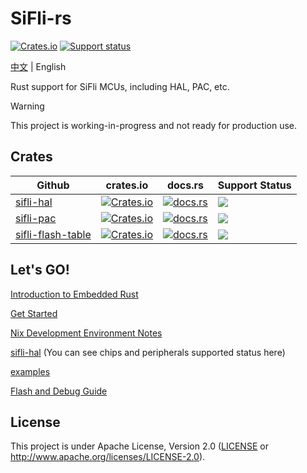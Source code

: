 # SiFli-rs

[![Crates.io][badge-license]][crates]
[![Support status][badge-support-status]][githubrepo]

[badge-license]: https://img.shields.io/crates/l/sifli-hal?style=for-the-badge
[badge-support-status]: https://img.shields.io/badge/Support_status-Community-mediumpurple?style=for-the-badge
[crates]: https://crates.io/crates/sifli-hal
[githubrepo]: https://github.com/OpenSiFli/sifli-hal-rs

[中文](README_zh.md) | English

Rust support for SiFli MCUs, including HAL, PAC, etc.

> [!WARNING]
> 
> This project is working-in-progress and not ready for production use.

## Crates
| Github                                                       | crates.io                                       | docs.rs                                    | Support Status       |
| ------------------------------------------------------------ | ----------------------------------------------- | ------------------------------------------ | -------------------- |
| [sifli-hal](https://github.com/OpenSiFli/sifli-hal-rs/tree/main/sifli-hal) | [![Crates.io][hal-badge-version]][hal-cratesio] | [![docs.rs][hal-badge-docsrs]][hal-docsrs] | ![][badge-community] |
| [sifli-pac](https://github.com/OpenSiFli/sifli-pac)          | [![Crates.io][pac-badge-version]][pac-cratesio] | [![docs.rs][pac-badge-docsrs]][pac-docsrs] | ![][badge-community] |
| [sifli-flash-table ](https://github.com/OpenSiFli/sifli-hal-rs/tree/main/sifli-flash-table) | [![Crates.io][ftab-badge-version]][ftab-cratesio] | [![docs.rs][ftab-badge-docsrs]][ftab-docsrs] | ![][badge-community] |

[badge-community]: https://img.shields.io/badge/Community-mediumpurple?style=for-the-badge

[hal-cratesio]: https://crates.io/crates/sifli-hal
[hal-docsrs]: https://docs.rs/sifli-hal
[hal-badge-license]: https://img.shields.io/crates/l/sifli-hal?style=for-the-badge
[hal-badge-version]: https://img.shields.io/crates/v/sifli-hal?style=for-the-badge
[hal-badge-docsrs]: https://img.shields.io/docsrs/sifli-hal?style=for-the-badge

[pac-cratesio]: https://crates.io/crates/sifli-pac
[pac-docsrs]: https://docs.rs/sifli-pac
[pac-badge-license]: https://img.shields.io/crates/l/sifli-pac?style=for-the-badge
[pac-badge-version]: https://img.shields.io/crates/v/sifli-pac?style=for-the-badge
[pac-badge-docsrs]: https://img.shields.io/docsrs/sifli-pac?style=for-the-badge

[ftab-cratesio]: https://crates.io/crates/sifli-flash-table
[ftab-docsrs]: https://docs.rs/sifli-flash-table
[ftab-badge-license]: https://img.shields.io/crates/l/sifli-flash-table?style=for-the-badge
[ftab-badge-version]: https://img.shields.io/crates/v/sifli-flash-table?style=for-the-badge
[ftab-badge-docsrs]: https://img.shields.io/docsrs/sifli-flash-table?style=for-the-badge

## Let's GO!

[Introduction to Embedded Rust](docs/intro_to_embedded_rust.md)

[Get Started](docs/get_started.md)

[Nix Development Environment Notes](docs/dev_env_nix.md)

[sifli-hal](sifli-hal/README.md) (You can see chips and peripherals supported status here)

[examples](examples)

[Flash and Debug Guide](docs/flash_and_debug.md)

## License

This project is under Apache License, Version 2.0 ([LICENSE](LICENSE) or <http://www.apache.org/licenses/LICENSE-2.0>).
